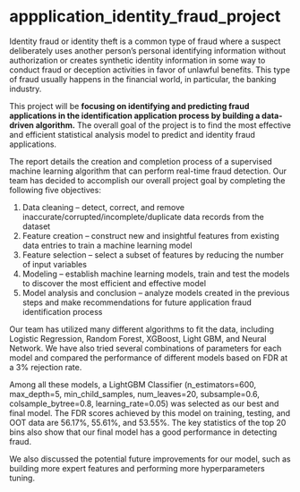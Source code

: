 # appplication_identity_fraud_project

Identity fraud or identity theft is a common type of fraud where a suspect deliberately uses 
another person’s personal identifying information without authorization or creates synthetic 
identity information in some way to conduct fraud or deception activities in favor of unlawful 
benefits. This type of fraud usually happens in the financial world, in particular, the banking 
industry. 

This project will be **focusing on identifying and predicting fraud applications in the 
identification application process by building a data-driven algorithm.** The overall goal of the 
project is to find the most effective and efficient statistical analysis model to predict and 
identity fraud applications. 

The report details the creation and completion process of a supervised machine learning 
algorithm that can perform real-time fraud detection. Our team has decided to accomplish our 
overall project goal by completing the following five objectives: 
  1. Data cleaning – detect, correct, and remove inaccurate/corrupted/incomplete/duplicate 
data records from the dataset
  2. Feature creation – construct new and insightful features from existing data entries to 
train a machine learning model
  3. Feature selection – select a subset of features by reducing the number of input 
variables 
  4. Modeling – establish machine learning models, train and test the models to discover 
the most efficient and effective model
  5. Model analysis and conclusion – analyze models created in the previous steps and 
make recommendations for future application fraud identification process

Our team has utilized many different algorithms to fit the data, including Logistic Regression, 
Random Forest, XGBoost, Light GBM, and Neural Network. We have also tried several 
combinations of parameters for each model and compared the performance of different 
models based on FDR at a 3% rejection rate.

Among all these models, a LightGBM Classifier (n_estimators=600, max_depth=5, 
min_child_samples, num_leaves=20, subsample=0.6, colsample_bytree=0.8, 
learning_rate=0.05) was selected as our best and final model. The FDR scores achieved by 
this model on training, testing, and OOT data are 56.17%, 55.61%, and 53.55%. The key 
statistics of the top 20 bins also show that our final model has a good performance in 
detecting fraud.

We also discussed the potential future improvements for our model, such as building more 
expert features and performing more hyperparameters tuning.

